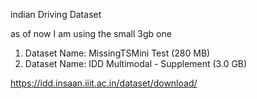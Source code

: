 indian Driving Dataset 

as of now I am using the small 3gb one 
1. Dataset Name: MissingTSMini Test (280 MB)
2. Dataset Name: IDD Multimodal - Supplement (3.0 GB)

https://idd.insaan.iiit.ac.in/dataset/download/